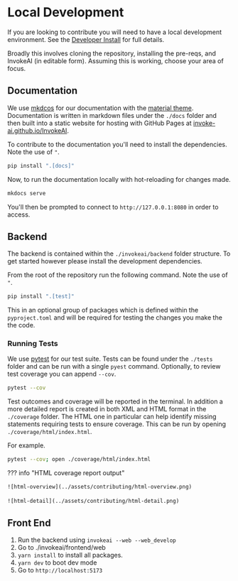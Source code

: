# Local Development

If you are looking to contribute you will need to have a local development
environment. See the
[Developer Install](../installation/020_INSTALL_MANUAL.md#developer-install) for
full details.

Broadly this involves cloning the repository, installing the pre-reqs, and
InvokeAI (in editable form). Assuming this is working, choose your area of
focus.

## Documentation

We use [mkdcos](https://www.mkdocs.org) for our documentation with the
[material theme](https://squidfunk.github.io/mkdocs-material/). Documentation is
written in markdown files under the `./docs` folder and then built into a static
website for hosting with GitHub Pages at
[invoke-ai.github.io/InvokeAI](https://invoke-ai.github.io/InvokeAI).

To contribute to the documentation you'll need to install the dependencies. Note
the use of `"`.

```zsh
pip install ".[docs]"
```

Now, to run the documentation locally with hot-reloading for changes made.

```zsh
mkdocs serve
```

You'll then be prompted to connect to `http://127.0.0.1:8080` in order to
access.

## Backend

The backend is contained within the `./invokeai/backend` folder structure. To
get started however please install the development dependencies.

From the root of the repository run the following command. Note the use of `"`.

```zsh
pip install ".[test]"
```

This in an optional group of packages which is defined within the
`pyproject.toml` and will be required for testing the changes you make the the
code.

### Running Tests

We use [pytest](https://docs.pytest.org/en/7.2.x/) for our test suite. Tests can
be found under the `./tests` folder and can be run with a single `pyest`
command. Optionally, to review test coverage you can append `--cov`.

```zsh
pytest --cov
```

Test outcomes and coverage will be reported in the terminal. In addition a more
detailed report is created in both XML and HTML format in the `./coverage`
folder. The HTML one in particular can help identify missing statements
requiring tests to ensure coverage. This can be run by opening
`./coverage/html/index.html`.

For example.

```zsh
pytest --cov; open ./coverage/html/index.html
```

??? info "HTML coverage report output"

    ![html-overview](../assets/contributing/html-overview.png)

    ![html-detail](../assets/contributing/html-detail.png)

## Front End

<!--#TODO: get input from blessedcoolant here-->

1. Run the backend using `invokeai --web --web_develop`
2. Go to ./invokeai/frontend/web
3. `yarn install` to install all packages.
4. `yarn dev` to boot dev mode
5. Go to `http://localhost:5173`
